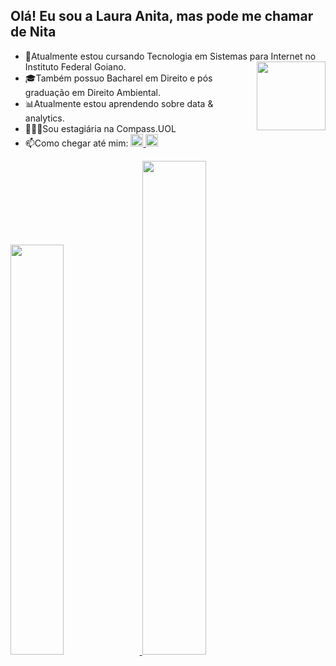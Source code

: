 ## Olá! Eu sou a Laura Anita, mas pode me chamar de Nita

- 📖Atualmente estou cursando Tecnologia em Sistemas para Internet no Instituto Federal Goiano. <img align="right" src="https://cdn.discordapp.com/attachments/762153500560850945/1098841105757380748/GIFPAL-20230421022114.gif" height="110px" width="110px"> 
- 🎓Também possuo Bacharel em Direito e pós graduação em Direito Ambiental.
- 📊Atualmente estou aprendendo sobre data & analytics.
- 👩🏼‍💻Sou estagiária na Compass.UOL  
- 📫Como chegar até mim: 
  <a href="mailto:laauraanitaa@gmail.com">
  <img src="https://img.shields.io/badge/-Gmail-%23333?style=for-the-badge&logo=gmail&logoColor=white" height="20px">
  </a>
  <a href="https://www.linkedin.com/in/laura-anita-costa-4aa9b71a3/" target="_blank">
  <img src="https://img.shields.io/badge/-LinkedIn-%230077B5?style=for-the-badge&logo=linkedin&logoColor=black" height="20px">
  </a>
<div>
  <a href="https://github.com/NitaLaura">
    
  <img width="41%" src="https://github-readme-stats.vercel.app/api?username=NitaLaura&show_icons=true&theme=radical&include_all_commits=true&count_private=true">
  <img width="45%" src="https://github-readme-stats.vercel.app/api/top-langs/?username=NitaLaura&layout=compact&langs_count=16&theme=radical"/>
  
 </div>
 
 ##
